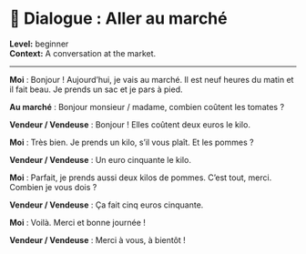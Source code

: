 # 🛒 **Dialogue : Aller au marché**

**Level:** beginner  
**Context:** A conversation at the market.

---

**Moi** : Bonjour ! Aujourd’hui, je vais au marché.
Il est neuf heures du matin et il fait beau.
Je prends un sac et je pars à pied.

**Au marché** : Bonjour monsieur / madame, combien coûtent les tomates ?

**Vendeur / Vendeuse** : Bonjour ! Elles coûtent deux euros le kilo.

**Moi** : Très bien. Je prends un kilo, s’il vous plaît. Et les pommes ?

**Vendeur / Vendeuse** : Un euro cinquante le kilo.

**Moi** : Parfait, je prends aussi deux kilos de pommes.
C’est tout, merci. Combien je vous dois ?

**Vendeur / Vendeuse** : Ça fait cinq euros cinquante.

**Moi** : Voilà. Merci et bonne journée !

**Vendeur / Vendeuse** : Merci à vous, à bientôt !
